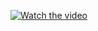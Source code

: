 [![Watch the video](https://img.youtube.com/vi/cU1Xx8_Tz_M/maxresdefault.jpg)](https://youtu.be/cU1Xx8_Tz_M)
